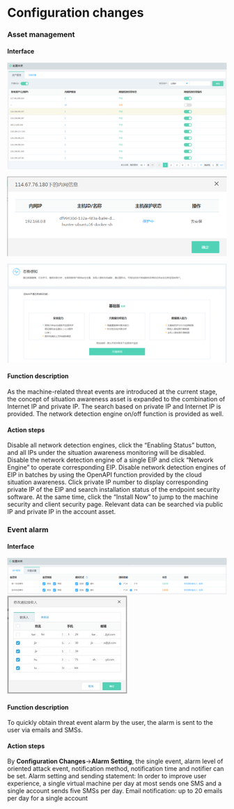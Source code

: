 # Configuration changes

### Asset management

#### Interface 

![](https://github.com/jdcloudcom/cn/blob/cn-csa/image/Situational-Awareness/cc-1.png)

![](https://github.com/jdcloudcom/cn/blob/cn-csa/image/Situational-Awareness/cc-2.png)

![](https://github.com/jdcloudcom/cn/blob/cn-csa/image/Situational-Awareness/cc-3.png)

#### Function description
As the machine-related threat events are introduced at the current stage, the concept of situation awareness asset is expanded to the combination of Internet IP and private IP. The search based on private IP and Internet IP is provided. The network detection engine on/off function is provided as well.

#### Action steps
Disable all network detection engines, click the “Enabling Status” button, and all IPs under the situation awareness monitoring will be disabled.
Disable the network detection engine of a single EIP and click “Network Engine” to operate corresponding EIP.
Disable network detection engines of EIP in batches by using the OpenAPI function provided by the cloud situation awareness.
Click private IP number to display corresponding private IP of the EIP and search installation status of the endpoint security software. At the same time, click the “Install Now” to jump to the machine security and client security page.
Relevant data can be searched via public IP and private IP in the account asset.

### Event alarm
#### Interface
![](https://github.com/jdcloudcom/cn/blob/cn-csa/image/Situational-Awareness/cc-4.png)
![](https://github.com/jdcloudcom/cn/blob/cn-csa/image/Situational-Awareness/cc-5.jpg)

#### Function description
To quickly obtain threat event alarm by the user, the alarm is sent to the user via emails and SMSs.

#### Action steps
By **Configuration Changes**->**Alarm Setting**, the single event, alarm level of oriented attack event, notification method, notification time and notifier can be set. Alarm setting and sending statement: In order to improve user experience, a single virtual machine per day at most sends one SMS and a single account sends five SMSs per day. Email notification: up to 20 emails per day for a single account
